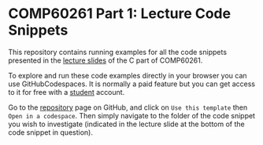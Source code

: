 # COMP60261 Part 1: Lecture Code Snippets

This repository contains running examples for all the code snippets presented in the [lecture slides](https://olivierpierre.github.io/comp60261/) of the C part of COMP60261.

To explore and run these code examples directly in your browser you can use GitHubCodespaces.
It is normally a paid feature but you can get access to it for free with a [student](https://education.github.com/pack/?WT.mc_id=academic-81409-leestott) account.

Go to the [repository](https://github.com/olivierpierre/comp60261-devcontainer) page on GitHub, and click on `Use this template` then `Open in a codespace`.
Then simply navigate to the folder of the code snippet you wish to investigate (indicated in the lecture slide at the bottom of the code snippet in question).